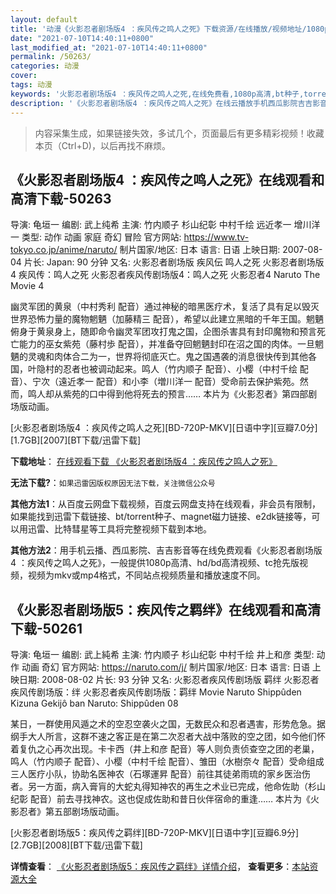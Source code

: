 ```yaml
---
layout: default
title: '动漫《火影忍者剧场版4 ：疾风传之鸣人之死》下载资源/在线播放/视频地址/1080p/高清/蓝光'
date: "2021-07-10T14:40:11+0800"
last_modified_at: "2021-07-10T14:40:11+0800"
permalink: /50263/
categories: 动漫
cover:
tags: 动漫
keywords: '火影忍者剧场版4 ：疾风传之鸣人之死,在线免费看,1080p高清,bt种子,torrent,百度云盘,magnet,磁力链,迅雷下载资源'
description: '《火影忍者剧场版4 ：疾风传之鸣人之死》在线云播放手机西瓜影院吉吉影音免费看，1080p高清bd/hd未删减完整版和tc抢先枪版，mkv/mp4格式，附带bt/torrent种子、magnet/磁力链、百度云盘、网盘资源迅雷下载链接'
---
```


>内容采集生成，如果链接失效，多试几个，页面最后有更多精彩视频！收藏本页（Ctrl+D)，以后再找不麻烦。


## 《火影忍者剧场版4 ：疾风传之鸣人之死》在线观看和高清下载-50263

导演: 龟垣一 编剧: 武上纯希 主演: 竹内顺子 杉山纪彰 中村千绘 远近孝一 增川洋一 类型: 动作 动画 家庭 奇幻 冒险 官方网站: https://www.tv-tokyo.co.jp/anime/naruto/ 制片国家/地区: 日本 语言: 日语 上映日期: 2007-08-04 片长: Japan: 90 分钟 又名: 火影忍者剧场版 疾风伝 鸣人之死 火影忍者剧场版4 疾风传：鸣人之死 火影忍者疾风传剧场版4：鸣人之死 火影忍者4 Naruto The Movie 4

幽灵军团的黄泉（中村秀利 配音）通过神秘的暗黑医疗术，复活了具有足以毁灭世界恐怖力量的魔物魍魉（加藤精三 配音），希望以此建立黑暗的千年王国。魍魉俯身于黄泉身上，随即命令幽灵军团攻打鬼之国，企图杀害具有封印魔物和预言死亡能力的巫女紫苑（藤村歩 配音），并准备夺回魍魉封印在沼之国的肉体。一旦魍魉的灵魂和肉体合二为一，世界将彻底灭亡。鬼之国遇袭的消息很快传到其他各国，叶隐村的忍者也被调动起来。鸣人（竹内顺子 配音）、小樱（中村千绘 配音）、宁次（遠近孝一 配音）和小李（増川洋一 配音）受命前去保护紫苑。然而，鸣人却从紫苑的口中得到他将死去的预言…… 本片为《火影忍者》第四部剧场版动画。


[火影忍者剧场版4 ：疾风传之鸣人之死][BD-720P-MKV][日语中字][豆瓣7.0分][1.7GB][2007][BT下载/迅雷下载]

**下载地址**： [在线观看下载 《火影忍者剧场版4 ：疾风传之鸣人之死》](https://www.btdx8.com/torrent/naruto_the_movie_4_2007.html) 


**无法下载?**：`如果迅雷因版权原因无法下载，关注微信公众号 `

**其他方法1**：从百度云网盘下载视频，百度云网盘支持在线观看，非会员有限制，如果能找到迅雷下载链接、bt/torrent种子、magnet磁力链接、e2dk链接等，可以用迅雷、比特彗星等工具将完整视频下载到本地。

**其他方法2**：用手机云播、西瓜影院、吉吉影音等在线免费观看《火影忍者剧场版4 ：疾风传之鸣人之死》，一般提供1080p高清、hd/bd高清视频、tc抢先版视频，视频为mkv或mp4格式，不同站点视频质量和播放速度不同。


## 《火影忍者剧场版5：疾风传之羁绊》在线观看和高清下载-50261

导演: 龟垣一 编剧: 武上純希 主演: 竹内顺子 杉山纪彰 中村千绘 井上和彦 类型: 动作 动画 奇幻 官方网站: https://naruto.com/j/ 制片国家/地区: 日本 语言: 日语 上映日期: 2008-08-02 片长: 93 分钟 又名: 火影忍者疾风传剧场版 羁绊 火影忍者疾风传剧场版：绊 火影忍者疾风传剧场版：羁绊 Movie Naruto Shippûden Kizuna Gekijô ban Naruto: Shippûden 08

某日，一群使用风遁之术的空忍空袭火之国，无数民众和忍者遇害，形势危急。据纲手大人所言，这群不速之客正是在第二次忍者大战中落败的空之团，如今他们怀着复仇之心再次出现。卡卡西（井上和彦 配音）等人则负责侦查空之团的老巢，鸣人（竹内顺子 配音）、小樱（中村千绘 配音）、雏田（水樹奈々 配音）受命组成三人医疗小队，协助名医神农（石塚運昇 配音）前往其徒弟雨琉的家乡医治伤者。另一方面，病入膏肓的大蛇丸得知神农的再生之术业已完成，他命佐助（杉山纪彰 配音）前去寻找神农。这也促成佐助和昔日伙伴宿命的重逢…… 本片为《火影忍者》第五部剧场版动画。


[火影忍者剧场版5：疾风传之羁绊][BD-720P-MKV][日语中字][豆瓣6.9分][2.7GB][2008][BT下载/迅雷下载]

**详情查看**： [《火影忍者剧场版5：疾风传之羁绊》详情介绍](/movie/50261/)， **查看更多**：[本站资源大全](/movie/t/all/)

